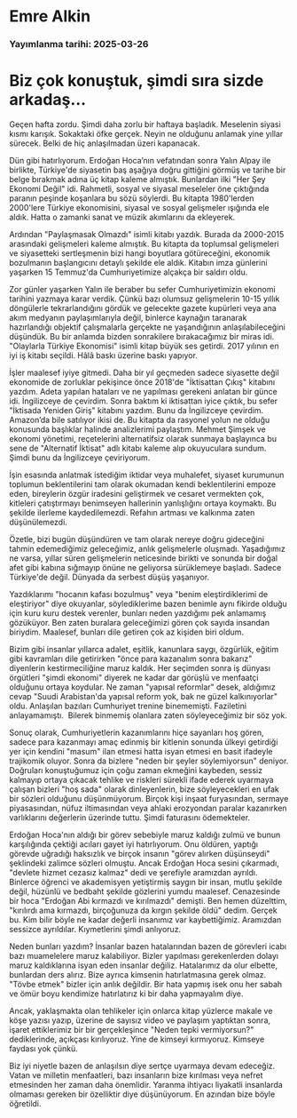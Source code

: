 # Emre Alkin

### Yayımlanma tarihi: 2025-03-26

# Biz çok konuştuk, şimdi sıra sizde arkadaş…

Geçen hafta zordu. Şimdi daha zorlu bir haftaya başladık. Meselenin siyasi kısmı karışık. Sokaktaki öfke gerçek. Neyin ne olduğunu anlamak yine yıllar sürecek. Belki de hiç anlaşılmadan üzeri kapanacak.

Dün gibi hatırlıyorum. Erdoğan Hoca’nın vefatından sonra Yalın Alpay ile birlikte, Türkiye'de siyasetin baş aşağıya doğru gittiğini görmüş ve tarihe bir belge bırakmak adına üç kitap kaleme almıştık. Bunlardan ilki "Her Şey Ekonomi Değil" idi. Rahmetli, sosyal ve siyasal meseleler öne çıktığında paranın peşinde koşanlara bu sözü söylerdi. Bu kitapta 1980'lerden 2000'lere Türkiye ekonomisini, siyasal ve sosyal gelişmeler ışığında ele aldık. Hatta o zamanki sanat ve müzik akımlarını da ekleyerek.

Ardından "Paylaşmasak Olmazdı" isimli kitabı yazdık. Burada da 2000-2015 arasındaki gelişmeleri kaleme almıştık. Bu kitapta da toplumsal gelişmeleri ve siyasetteki sertleşmenin bizi hangi boyutlara götüreceğini, ekonomik bozulmanın başlangıcını detaylı şekilde ele aldık. Kitabın imza günlerini yaşarken 15 Temmuz'da Cumhuriyetimize alçakça bir saldırı oldu.

Zor günler yaşarken Yalın ile beraber bu sefer Cumhuriyetimizin ekonomi tarihini yazmaya karar verdik. Çünkü bazı olumsuz gelişmelerin 10-15 yıllık döngülerle tekrarlandığını gördük ve gelecekte gazete kupürleri veya ana akım medyanın paylaşımlarıyla değil, binlerce kaynağın taranarak hazırlandığı objektif çalışmalarla gerçekte ne yaşandığının anlaşılabileceğini düşündük. Bu bir anlamda bizden sonrakilere bırakacağımız bir miras idi. "Olaylarla Türkiye Ekonomisi" isimli kitap büyük ses getirdi. 2017 yılının en iyi iş kitabı seçildi. Hâlâ baskı üzerine baskı yapıyor.

İşler maalesef iyiye gitmedi. Daha bir yıl geçmeden sadece siyasette değil ekonomide de zorluklar pekişince önce 2018'de "İktisattan Çıkış" kitabını yazdım. Adeta yapılan hataları ve ne yapılması gerekeni anlatan bir günce idi. İngilizceye de çevirdim. Sonra baktım ki iktisattan iyice çıktık, bu sefer "İktisada Yeniden Giriş" kitabını yazdım. Bunu da İngilizceye çevirdim. Amazon’da bile satılıyor ikisi de. Bu kitapta da rasyonel yolun ne olduğu konusunda başlıklar halinde analizlerimi paylaştım. Mehmet Şimşek ve ekonomi yönetimi, reçetelerini alternatifsiz olarak sunmaya başlayınca bu sene de "Alternatif İktisat" adlı kitabı kaleme alıp okuyuculara sundum. Şimdi bunu da İngilizceye çeviriyorum.

İşin esasında anlatmak istediğim iktidar veya muhalefet, siyaset kurumunun toplumun beklentilerini tam olarak okumadan kendi beklentilerini empoze eden, bireylerin özgür iradesini geliştirmek ve cesaret vermekten çok, kitleleri çatıştırmayı benimseyen hallerinin yanlışlığını ortaya koymaktı. Bu şekilde ilerleme kaydedilemezdi. Refahın artması ve kalkınma zaten düşünülemezdi.

Özetle, bizi bugün düşündüren ve tam olarak nereye doğru gideceğini tahmin edemediğimiz geleceğimiz, anlık gelişmelerle oluşmadı. Yaşadığımız ne varsa, yıllar süren gelişmelerin neticesinde birikti ve sonunda bir doğal afet gibi kabına sığmayıp önüne ne geliyorsa sürüklemeye başladı. Sadece Türkiye'de değil. Dünyada da serbest düşüş yaşanıyor.

Yazdıklarımı "hocanın kafası bozulmuş" veya "benim eleştirdiklerimi de eleştiriyor" diye okuyanlar, söylediklerime bazen benimle aynı fikirde olduğu için kuru kuru destek verenler, bunları neden yazdığımı pek anlamamış gözüküyor. Ben zaten buralara geleceğimizi gören çok sayıda insandan biriydim. Maalesef, bunları dile getiren çok az kişiden biri oldum.

Bizim gibi insanlar yıllarca adalet, eşitlik, kanunlara saygı, özgürlük, eğitim gibi kavramları dile getirirken "önce para kazanalım sonra bakarız" diyenlerin kestirmeciliğine maruz kaldık. Her seçimden sonra iş dünyası örgütleri "şimdi ekonomi" diyerek ne kadar dar görüşlü ve menfaatçi olduğunu ortaya koydular. Ne zaman "yapısal reformlar" desek, aldığımız cevap "Suudi Arabistan'da yapısal reform yok, bak ne güzel kalkınıyorlar" oldu. Anlaşılan bazıları Cumhuriyet trenine binememişti. Faziletini anlayamamıştı.  Bilerek binmemiş olanlara zaten söyleyeceğimiz bir söz yok.

Sonuç olarak, Cumhuriyetlerin kazanımlarını hiçe sayanları hoş gören, sadece para kazanmayı amaç edinmiş bir kitlenin sonunda ülkeyi getirdiği yer için kendini "masum" ilan etmesi hatta isyan etmesi en basit ifadeyle trajikomik oluyor. Sonra da bizlere "neden bir şeyler söylemiyorsun" deniyor. Doğruları konuştuğumuz için çoğu zaman ekmeğini kaybeden, sessiz kalmayıp ortaya çıkacak tehlike ve riskleri sürekli ifade ederek uyarmaya çalışan bizleri "hoş sada" olarak dinleyenlerin, bize söyleyecekleri en ufak bir sözleri olduğunu düşünmüyorum. Birçok kişi inşaat furyasından, sermaye piyasasından, nüfuz iltimasından veya ahlaki erozyondan paralar kazanırken varlıklarını değerlerin üzerinde tuttu. Şimdi faturasını ödemekteler.

Erdoğan Hoca'nın aldığı bir görev sebebiyle maruz kaldığı zulmü ve bunun karşılığında çektiği acıları gayet iyi hatırlıyorum. Onu öldüren, yaptığı görevde uğradığı haksızlık ve birçok insanın "görev alırken düşünseydi" şeklindeki zalimce sözleri olmuştu. Ancak Erdoğan Hoca sesini çıkarmadı, "devlete hizmet cezasız kalmaz" dedi ve şerefiyle aramızdan ayrıldı. Binlerce öğrenci ve akademisyen yetiştirmiş saygın bir insan, mutlu şekilde değil, hüzünlü ve bedbaht şekilde gözlerini yumdu maalesef. Cenazesinde bir hoca "Erdoğan Abi kırmazdı ve kırılmazdı" demişti. Ben hemen düzelttim, "kırılırdı ama kırmazdı, birçoğunuza da kırgın şekilde öldü" dedim. Gerçek bu. Kim bilir böyle ne kadar değerli insanımız var kaybettiğimiz. Aramızdan sessizce ayrıldılar. Kıymetlerini şimdi anlıyoruz.

Neden bunları yazdım? İnsanlar bazen hatalarından bazen de görevleri icabı bazı muamelelere maruz kalabiliyor. Bizler yapılması gerekenlerden dolayı maruz kaldıklarına isyan eden insanlar değiliz. Hatalarımız da olur elbette, bunlardan ders alırız. Bize ayrıca kimsenin hatırlatmasına gerek olmaz. "Tövbe etmek" bizler için anlık değildir. Bir hata yapmış isek onu her sabah ve ömür boyu kendimize hatırlatırız ki bir daha yapmayalım diye.

Ancak, yaklaşmakta olan tehlikeler için onlarca kitap yüzlerce makale ve köşe yazısı yazıp, üzerine de sayısız video ve paylaşım yaptıktan sonra, işaret ettiklerimiz bir bir gerçekleşince "Neden tepki vermiyorsun?" dediklerinde, açıkçası kırılıyoruz. Yine de kimseyi kırmıyoruz. Kimseye faydası yok çünkü.

Biz iyi niyetle bazen de anlaşılsın diye sertçe uyarmaya devam edeceğiz. Vatan ve milletin menfaatleri, bazı insanların bize kırılması veya nefret etmesinden her zaman daha önemlidir. Yaranma ihtiyacı liyakatli insanlarda olmaması gereken bir özelliktir diye düşünüyorum. En azından bize böyle öğretildi.

